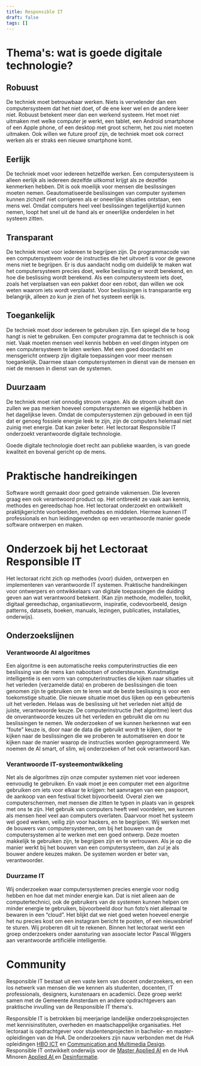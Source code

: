 ```yaml
---
title: Responsible IT
draft: false
tags: []
---
```


<!-- {{< intro title="Responsible IT Amsterdam" text= "Het lectoraat Responsible IT onderzoekt digitale technologie die goed is voor de mens, de maatschappij en de planeet. Het lectoraat werkt aan een grote uitdaging: betere digitale technologie. " >}}
                                                  -->

<!-- {{TOC}} -->



# Thema's: wat is goede digitale technologie?
## Robuust 
De techniek moet betrouwbaar werken. Niets is vervelender dan een computersysteem dat het niet doet, of de ene keer wel en de andere keer niet. Robuust betekent meer dan een werkend systeem. Het moet niet uitmaken met welke computer je werkt, een tablet, een Android smartphone of een Apple phone, of een desktop met groot scherm, het zou niet moeten uitmaken. Ook willen we future proof zijn, de techniek moet ook correct werken als er straks een nieuwe smartphone komt. 
## Eerlijk
De techniek moet voor iedereen hetzelfde werken. Een computersysteem is alleen eerlijk als iedereen dezelfde uitkomst krijgt als ze dezelfde kenmerken hebben. Dit is ook moeilijk voor mensen die beslissingen moeten nemen. Geautomatiseerde beslissingen van computer systemen kunnen zichzelf niet corrigeren als er oneerlijke situaties ontstaan, een mens wel. Omdat computers heel veel beslissingen tegelijkertijd kunnen nemen, loopt het snel uit de hand als er oneerlijke onderdelen in het systeem zitten. 
## Transparant
De techniek moet voor iedereen te begrijpen zijn.  De programmacode van een computersysteem voor de instructies die het uitvoert is voor de gewone mens niet te begrijpen. Er is dus aandacht nodig om duidelijk te maken wat het computersysteem precies doet, welke beslissing er wordt berekend, en hoe die beslissing wordt berekend. Als een computersysteem iets doet, zoals het verplaatsen van een pakket door een robot, dan willen we ook weten waarom iets wordt verplaatst. 
Voor beslissingen is transparantie erg belangrijk, alleen zo kun je zien of het systeem eerlijk is.
## Toegankelijk
De techniek moet door iedereen te gebruiken zijn. Een spiegel die te hoog hangt is niet te gebruiken. Een computer programma dat te technisch is ook niet. Vaak moeten mensen veel kennis hebben en veel dingen intypen om een computersysteem te laten werken. Met een goed doordacht en mensgericht ontwerp zijn digitale toepassingen voor meer mensen toegankelijk. Daarmee staan computersystemen in dienst van de mensen en niet de mensen in dienst van de systemen.
## Duurzaam
De techniek moet niet onnodig stroom vragen. Als de stroom uitvalt dan zullen we pas merken hoeveel computersystemen we eigenlijk hebben in het dagelijkse leven. Omdat de computersystemen zijn gebouwd in een tijd dat er genoeg fossiele energie leek te zijn, zijn de computers helemaal niet zuinig met energie. Dat kan zeker beter. 
Het lectoraat Responsible IT onderzoekt verantwoorde digitale technologie.

Goede digitale technologie doet recht aan publieke waarden, is van goede kwaliteit en bovenal gericht op de mens.

# Praktische handreikingen

Software wordt gemaakt door goed getrainde vakmensen. Die leveren graag een ook verantwoord product op. Het ontbreekt ze vaak aan kennis, methodes en gereedschap hoe. Het lectoraat onderzoekt en ontwikkelt praktijkgerichte voorbeelden, methodes en middelen. Hiermee kunnen IT professionals en hun leidinggevenden op een verantwoorde manier goede software ontwerpen en maken.

# Onderzoek bij het Lectoraat Responsible IT
Het lectoraat richt zich op methodes (voor) duiden, ontwerpen en implementeren van verantwoorde IT systemen. Praktische handreikingen voor ontwerpers en ontwikkelaars van digitale toepassingen die duiding geven aan wat verantwoord betekent.
(Kan zijn methode, modellen, toolkit, digitaal gereedschap, organisatievorm, inspiratie, codevoorbeeld, design patterns, datasets, boeken, manuals, lezingen, publicaties, installaties, onderwijs).

## Onderzoekslijnen
### Verantwoorde AI algoritmes 
Een algoritme is een automatische reeks computerinstructies die een beslissing van de mens kan nabootsen of ondersteunen. Kunstmatige intelligentie is een vorm van computerinstructies die kijken naar situaties uit het verleden (verzamelde data) en proberen de beslissingen die toen genomen zijn te gebruiken om te leren wat de beste beslissing is voor een toekomstige situatie. Die nieuwe situatie moet dus lijken op een gebeurtenis uit het verleden. Helaas was de beslissing uit het verleden niet altijd de juiste,  verantwoorde keuze. De computerinstructie (het algoritme) leert dus de onverantwoorde keuzes uit het verleden en gebruikt die om nu beslissingen te nemen. We onderzoeken of we kunnen herkennen wat een “foute” keuze is, door naar de data die gebruikt wordt te kijken, door te kijken naar de beslissingen die we proberen te automatiseren en door te kijken naar de manier waarop de instructies worden geprogrammeerd. We noemen de AI smart, of slim, wij onderzoeken of het ook verantwoord kan.
### Verantwoorde IT-systeemontwikkeling 
Net als de algoritmes zijn onze computer systemen niet voor iedereen eenvoudig te gebruiken. En vaak moet je een computer met een algoritme gebruiken om iets voor elkaar te krijgen: het aanvragen van een paspoort, de aankoop van een festival ticket bijvoorbeeld. Overal zien we computerschermen, met mensen die zitten te typen in plaats van in gesprek met ons te zijn. Het gebruik van computers heeft veel voordelen, we kunnen als mensen heel veel aan computers overlaten. Daarvoor moet het systeem wel goed werken, veilig zijn voor hackers, en te begrijpen. Wij werken met de bouwers van computersystemen, om bij het bouwen van de computersystemen al te werken met een goed ontwerp. Deze moeten makkelijk te gebruiken zijn, te begrijpen zijn en te vertrouwen. Als je op die manier werkt bij het bouwen van een computersysteem, dan zul je als bouwer andere keuzes maken. De systemen worden er beter van, verantwoorder.
### Duurzame IT 
Wij onderzoeken waar computersystemen precies energie voor nodig hebben en hoe dat met minder energie kan. Dat is niet alleen aan de computertechnici, ook de gebruikers van de systemen kunnen helpen om minder energie te gebruiken, bijvoorbeeld door hun foto’s niet allemaal te bewaren in een “cloud”. Het blijkt dat we niet goed weten hoeveel energie het nu precies kost om een instagram bericht te posten, of een nieuwsbrief te sturen. Wij proberen dit uit te rekenen. 
Binnen het lectoraat werkt een groep onderzoekers onder aansturing van associate lector Pascal Wiggers aan verantwoorde artificiële intelligentie.

# Community
Responsible IT bestaat uit een vaste kern van docent onderzoekers, en een los netwerk van mensen die we kennen als studenten, docenten, IT professionals, designers, kunstenaars en academici. Deze groep werkt samen met de Gemeente Amsterdam en andere opdrachtgevers aan praktische invulling van de Responsible IT thema's. 

Responsible IT is betrokken bij meerjarige landelijke onderzoeksprojecten met kennisinstituten, overheden en maatschappelijke organisaties.
Het lectoraat is opdrachtgever voor studentenprojecten in bachelor- en master-opleidingen van de HvA. De onderzoekers zijn nauw verbonden met de HvA opleidingen [HBO ICT]() en [Communication and Multimedia Design](). Responsible IT ontwikkelt onderwijs voor de [Master Applied AI]() en de HvA Minoren [Applied AI ]()en [Desinformatie]().






